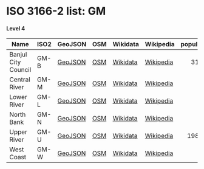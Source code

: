 # ISO 3166-2 list: GM


#### Level 4
Name | ISO2 | GeoJSON | OSM | Wikidata | Wikipedia | population 
--- | --- | --- | --- | --- | --- | --: 
Banjul City Council | GM-B | [GeoJSON](../../geojson/high/iso2/GM/GM-B.geojson) | [OSM](https://www.openstreetmap.org/relation/3214211) | [Wikidata](https://www.wikidata.org/wiki/Q3726) | [Wikipedia](http://en.wikipedia.org/wiki/en%3ABanjul) | 31,356
Central River | GM-M | [GeoJSON](../../geojson/high/iso2/GM/GM-M.geojson) | [OSM](https://www.openstreetmap.org/relation/7224883) | [Wikidata](https://www.wikidata.org/wiki/Q824431) | [Wikipedia](http://en.wikipedia.org/wiki/en%3ACentral%20River%20Division) | 
Lower River | GM-L | [GeoJSON](../../geojson/high/iso2/GM/GM-L.geojson) | [OSM](https://www.openstreetmap.org/relation/7224885) | [Wikidata](https://www.wikidata.org/wiki/Q824421) | [Wikipedia](http://en.wikipedia.org/wiki/en%3ALower%20River%20Division) | 
North Bank | GM-N | [GeoJSON](../../geojson/high/iso2/GM/GM-N.geojson) | [OSM](https://www.openstreetmap.org/relation/7224886) | [Wikidata](https://www.wikidata.org/wiki/Q846161) | [Wikipedia](http://en.wikipedia.org/wiki/en%3ANorth%20Bank%20Division) | 
Upper River | GM-U | [GeoJSON](../../geojson/high/iso2/GM/GM-U.geojson) | [OSM](https://www.openstreetmap.org/relation/7224884) | [Wikidata](https://www.wikidata.org/wiki/Q824373) | [Wikipedia](http://en.wikipedia.org/wiki/en%3AUpper%20River%20Division) | 198,773
West Coast | GM-W | [GeoJSON](../../geojson/high/iso2/GM/GM-W.geojson) | [OSM](https://www.openstreetmap.org/relation/7224888) | [Wikidata](https://www.wikidata.org/wiki/Q846158) | [Wikipedia](http://en.wikipedia.org/wiki/en%3AWestern%20Division%20%28Gambia%29) | 

